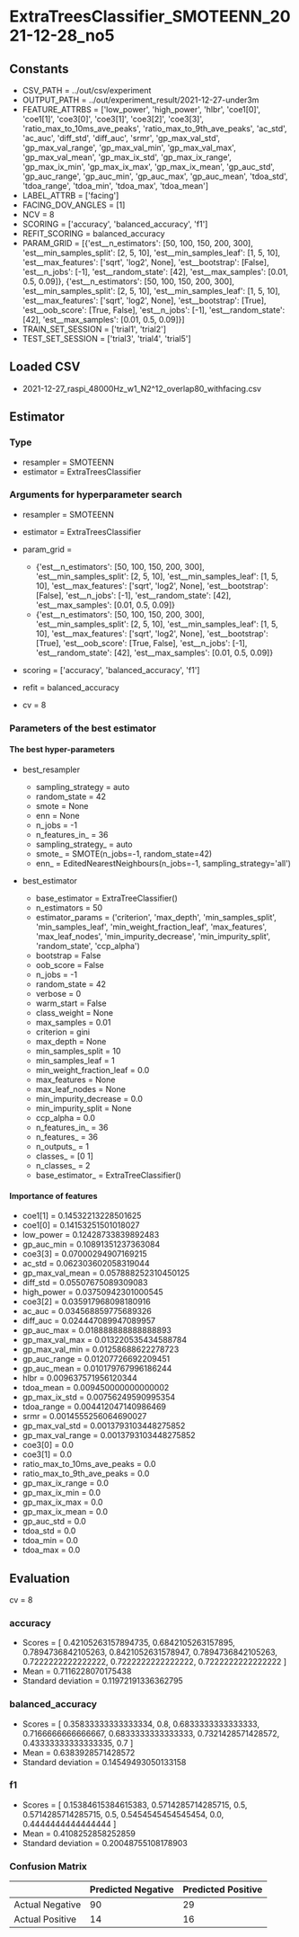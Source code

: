 # ExtraTreesClassifier_SMOTEENN_2021-12-28_no5
## Constants
- CSV_PATH = ../out/csv/experiment
- OUTPUT_PATH = ../out/experiment_result/2021-12-27-under3m
- FEATURE_ATTRBS = ['low_power', 'high_power', 'hlbr', 'coe1[0]', 'coe1[1]', 'coe3[0]', 'coe3[1]', 'coe3[2]', 'coe3[3]', 'ratio_max_to_10ms_ave_peaks', 'ratio_max_to_9th_ave_peaks', 'ac_std', 'ac_auc', 'diff_std', 'diff_auc', 'srmr', 'gp_max_val_std', 'gp_max_val_range', 'gp_max_val_min', 'gp_max_val_max', 'gp_max_val_mean', 'gp_max_ix_std', 'gp_max_ix_range', 'gp_max_ix_min', 'gp_max_ix_max', 'gp_max_ix_mean', 'gp_auc_std', 'gp_auc_range', 'gp_auc_min', 'gp_auc_max', 'gp_auc_mean', 'tdoa_std', 'tdoa_range', 'tdoa_min', 'tdoa_max', 'tdoa_mean']
- LABEL_ATTRB = ['facing']
- FACING_DOV_ANGLES = [1]
- NCV = 8
- SCORING = ['accuracy', 'balanced_accuracy', 'f1']
- REFIT_SCORING = balanced_accuracy
- PARAM_GRID = [{'est__n_estimators': [50, 100, 150, 200, 300], 'est__min_samples_split': [2, 5, 10], 'est__min_samples_leaf': [1, 5, 10], 'est__max_features': ['sqrt', 'log2', None], 'est__bootstrap': [False], 'est__n_jobs': [-1], 'est__random_state': [42], 'est__max_samples': [0.01, 0.5, 0.09]}, {'est__n_estimators': [50, 100, 150, 200, 300], 'est__min_samples_split': [2, 5, 10], 'est__min_samples_leaf': [1, 5, 10], 'est__max_features': ['sqrt', 'log2', None], 'est__bootstrap': [True], 'est__oob_score': [True, False], 'est__n_jobs': [-1], 'est__random_state': [42], 'est__max_samples': [0.01, 0.5, 0.09]}]
- TRAIN_SET_SESSION = ['trial1', 'trial2']
- TEST_SET_SESSION = ['trial3', 'trial4', 'trial5']

## Loaded CSV
- 2021-12-27_raspi_48000Hz_w1_N2^12_overlap80_withfacing.csv

## Estimator
### Type
- resampler = SMOTEENN
- estimator = ExtraTreesClassifier

### Arguments for hyperparameter search
- resampler = SMOTEENN
- estimator = ExtraTreesClassifier
- param_grid = 
	- {'est__n_estimators': [50, 100, 150, 200, 300], 'est__min_samples_split': [2, 5, 10], 'est__min_samples_leaf': [1, 5, 10], 'est__max_features': ['sqrt', 'log2', None], 'est__bootstrap': [False], 'est__n_jobs': [-1], 'est__random_state': [42], 'est__max_samples': [0.01, 0.5, 0.09]}
	- {'est__n_estimators': [50, 100, 150, 200, 300], 'est__min_samples_split': [2, 5, 10], 'est__min_samples_leaf': [1, 5, 10], 'est__max_features': ['sqrt', 'log2', None], 'est__bootstrap': [True], 'est__oob_score': [True, False], 'est__n_jobs': [-1], 'est__random_state': [42], 'est__max_samples': [0.01, 0.5, 0.09]}

- scoring = ['accuracy', 'balanced_accuracy', 'f1']
- refit = balanced_accuracy
- cv = 8

### Parameters of the best estimator
#### The best hyper-parameters
- best_resampler
	- sampling_strategy = auto
	- random_state = 42
	- smote = None
	- enn = None
	- n_jobs = -1
	- n_features_in_ = 36
	- sampling_strategy_ = auto
	- smote_ = SMOTE(n_jobs=-1, random_state=42)
	- enn_ = EditedNearestNeighbours(n_jobs=-1, sampling_strategy='all')

- best_estimator
	- base_estimator = ExtraTreeClassifier()
	- n_estimators = 50
	- estimator_params = ('criterion', 'max_depth', 'min_samples_split', 'min_samples_leaf', 'min_weight_fraction_leaf', 'max_features', 'max_leaf_nodes', 'min_impurity_decrease', 'min_impurity_split', 'random_state', 'ccp_alpha')
	- bootstrap = False
	- oob_score = False
	- n_jobs = -1
	- random_state = 42
	- verbose = 0
	- warm_start = False
	- class_weight = None
	- max_samples = 0.01
	- criterion = gini
	- max_depth = None
	- min_samples_split = 10
	- min_samples_leaf = 1
	- min_weight_fraction_leaf = 0.0
	- max_features = None
	- max_leaf_nodes = None
	- min_impurity_decrease = 0.0
	- min_impurity_split = None
	- ccp_alpha = 0.0
	- n_features_in_ = 36
	- n_features_ = 36
	- n_outputs_ = 1
	- classes_ = [0 1]
	- n_classes_ = 2
	- base_estimator_ = ExtraTreeClassifier()

#### Importance of features
- coe1[1] = 0.14532213228501625
- coe1[0] = 0.14153251501018027
- low_power = 0.12428733839892483
- gp_auc_min = 0.10891351237363084
- coe3[3] = 0.07000294907169215
- ac_std = 0.062303602058319044
- gp_max_val_mean = 0.057888252310450125
- diff_std = 0.05507675089309083
- high_power = 0.03750942301000545
- coe3[2] = 0.035917968098180916
- ac_auc = 0.034568859775689326
- diff_auc = 0.024447089947089957
- gp_auc_max = 0.018888888888888893
- gp_max_val_max = 0.013220535434588784
- gp_max_val_min = 0.01258688622278723
- gp_auc_range = 0.01207726692209451
- gp_auc_mean = 0.010179767996186244
- hlbr = 0.009637571956120344
- tdoa_mean = 0.009450000000000002
- gp_max_ix_std = 0.00756249590995354
- tdoa_range = 0.004412047140986469
- srmr = 0.0014555256064690027
- gp_max_val_std = 0.0013793103448275852
- gp_max_val_range = 0.0013793103448275852
- coe3[0] = 0.0
- coe3[1] = 0.0
- ratio_max_to_10ms_ave_peaks = 0.0
- ratio_max_to_9th_ave_peaks = 0.0
- gp_max_ix_range = 0.0
- gp_max_ix_min = 0.0
- gp_max_ix_max = 0.0
- gp_max_ix_mean = 0.0
- gp_auc_std = 0.0
- tdoa_std = 0.0
- tdoa_min = 0.0
- tdoa_max = 0.0

## Evaluation
cv = 8
### accuracy
- Scores = [ 0.42105263157894735, 0.6842105263157895, 0.7894736842105263, 0.8421052631578947, 0.7894736842105263, 0.7222222222222222, 0.7222222222222222, 0.7222222222222222 ]
- Mean = 0.7116228070175438
- Standard deviation = 0.11972191336362795

### balanced_accuracy
- Scores = [ 0.35833333333333334, 0.8, 0.6833333333333333, 0.7166666666666667, 0.6833333333333333, 0.7321428571428572, 0.43333333333333335, 0.7 ]
- Mean = 0.6383928571428572
- Standard deviation = 0.14549493050133158

### f1
- Scores = [ 0.15384615384615383, 0.5714285714285715, 0.5, 0.5714285714285715, 0.5, 0.5454545454545454, 0.0, 0.4444444444444444 ]
- Mean = 0.4108252858252859
- Standard deviation = 0.20048755108178903

### Confusion Matrix
|  | Predicted Negative | Predicted Positive |
| --- | --- | --- |
| Actual Negative | 90 | 29 |
| Actual Positive | 14 | 16 |

      
